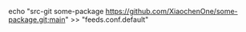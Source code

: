 echo "src-git some-package https://github.com/XiaochenOne/some-package.git;main" >> "feeds.conf.default"
